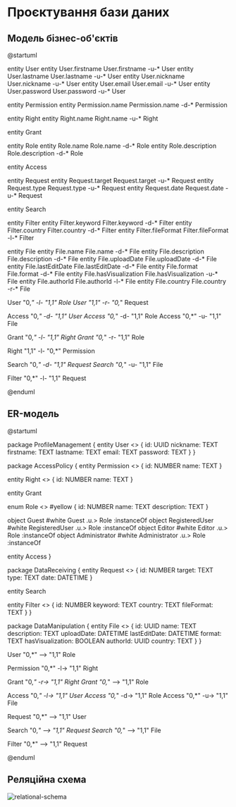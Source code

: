# Проєктування бази даних

## Модель бізнес-об'єктів

@startuml

entity User
entity User.firstname
User.firstname -u-* User
entity User.lastname
User.lastname -u-* User
entity User.nickname
User.nickname -u-* User
entity User.email
User.email -u-* User
entity User.password
User.password -u-* User

entity Permission
entity Permission.name
Permission.name -d-* Permission

entity Right
entity Right.name
Right.name -u-* Right

entity Grant

entity Role
entity Role.name
Role.name -d-* Role
entity Role.description
Role.description -d-* Role

entity Access

entity Request
entity Request.target
Request.target -u-* Request
entity Request.type
Request.type -u-* Request
entity Request.date
Request.date -u-* Request

entity Search

entity Filter
entity Filter.keyword
Filter.keyword -d-* Filter
entity Filter.country
Filter.country -d-* Filter
entity Filter.fileFormat
Filter.fileFormat -l-* Filter

entity File
entity File.name
File.name -d-* File
entity File.description
File.description -d-* File
entity File.uploadDate
File.uploadDate -d-* File
entity File.lastEditDate
File.lastEditDate -d-* File
entity File.format
File.format -d-* File
entity File.hasVisualization
File.hasVisualization -u-* File
entity File.authorId
File.authorId -l-* File
entity File.country
File.country -r-* File

User "0,*" -l- "1,1" Role
User "1,1" -r- "0,*" Request

Access "0,*" -d- "1,1" User
Access "0,*" -d- "1,1" Role
Access "0,*" -u- "1,1" File

Grant "0,*" -l- "1,1" Right
Grant "0,*" -r- "1,1" Role

Right "1,1" -l- "0,*" Permission

Search "0,*" -d- "1,1" Request
Search "0,*" -u- "1,1" File

Filter "0,*" -l- "1,1" Request

@enduml

## ER-модель

@startuml

package ProfileManagement {
entity User <<ENTITY>> {
    id: UUID
    nickname: TEXT
    firstname: TEXT
    lastname: TEXT
    email: TEXT
    password: TEXT
}
}

package AccessPolicy {
entity Permission <<ENTITY>> {
    id: NUMBER
    name: TEXT
}
    
entity Right <<ENTITY>> {
    id: NUMBER
    name: TEXT
}
    
entity Grant
    
enum Role <<ENUMERATION>> #yellow {
    id: NUMBER
    name: TEXT
    description: TEXT
}
    
object Guest #white
Guest .u.> Role :instanceOf
object RegisteredUser #white
RegisteredUser .u.> Role :instanceOf
object Editor #white
Editor .u.> Role :instanceOf
object Administrator #white
Administrator .u.> Role :instanceOf
    
entity Access
}

package DataReceiving {
entity Request <<ENTITY>> {
    id: NUMBER
    target: TEXT
    type: TEXT
    date: DATETIME
}
    
entity Search
    
entity Filter <<ENTITY>> {
    id: NUMBER
    keyword: TEXT
    country: TEXT
    fileFormat: TEXT
}
}

package DataManipulation {
entity File <<ENTITY>> {
    id: UUID
    name: TEXT
    description: TEXT
    uploadDate: DATETIME
    lastEditDate: DATETIME
    format: TEXT
    hasVisualization: BOOLEAN
    authorId: UUID
    country: TEXT
}
}

User "0,*" --> "1,1" Role

Permission "0,*" -l-> "1,1" Right

Grant "0,*" -r-> "1,1" Right
Grant "0,*" --> "1,1" Role

Access "0,*" -l-> "1,1" User
Access "0,*" -d-> "1,1" Role
Access "0,*" -u-> "1,1" File

Request "0,*" --> "1,1" User

Search "0,*" --> "1,1" Request
Search "0,*" --> "1,1" File 

Filter "0,*" --> "1,1" Request

@enduml

## Реляційна схема

![relational-schema](https://github.com/StrivingToAdoniss/IM-22_lab_and_course_works/assets/115948037/263dac8d-e9b1-442a-a0d5-4df81d7c7c81)
